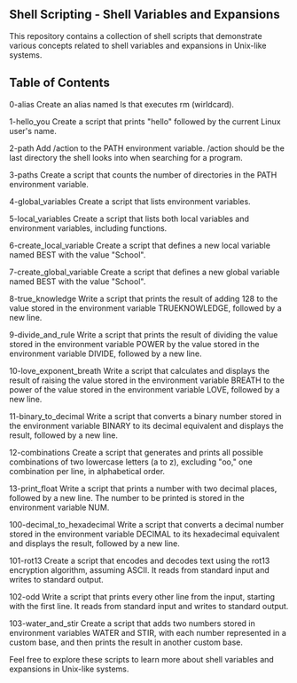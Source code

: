 ## Shell Scripting - Shell Variables and Expansions

This repository contains a collection of shell scripts that demonstrate various concepts related to shell variables and expansions in Unix-like systems.

## Table of Contents

0-alias
Create an alias named ls that executes rm (wirldcard).

1-hello_you
Create a script that prints "hello" followed by the current Linux user's name.

2-path
Add /action to the PATH environment variable. /action should be the last directory the shell looks into when searching for a program.

3-paths
Create a script that counts the number of directories in the PATH environment variable.

4-global_variables
Create a script that lists environment variables.

5-local_variables
Create a script that lists both local variables and environment variables, including functions.

6-create_local_variable
Create a script that defines a new local variable named BEST with the value "School".

7-create_global_variable
Create a script that defines a new global variable named BEST with the value "School".

8-true_knowledge
Write a script that prints the result of adding 128 to the value stored in the environment variable TRUEKNOWLEDGE, followed by a new line.

9-divide_and_rule
Write a script that prints the result of dividing the value stored in the environment variable POWER by the value stored in the environment variable DIVIDE, followed by a new line.

10-love_exponent_breath
Write a script that calculates and displays the result of raising the value stored in the environment variable BREATH to the power of the value stored in the environment variable LOVE, followed by a new line.

11-binary_to_decimal
Write a script that converts a binary number stored in the environment variable BINARY to its decimal equivalent and displays the result, followed by a new line.

12-combinations
Create a script that generates and prints all possible combinations of two lowercase letters (a to z), excluding "oo," one combination per line, in alphabetical order.

13-print_float
Write a script that prints a number with two decimal places, followed by a new line. The number to be printed is stored in the environment variable NUM.

100-decimal_to_hexadecimal
Write a script that converts a decimal number stored in the environment variable DECIMAL to its hexadecimal equivalent and displays the result, followed by a new line.

101-rot13
Create a script that encodes and decodes text using the rot13 encryption algorithm, assuming ASCII. It reads from standard input and writes to standard output.

102-odd
Write a script that prints every other line from the input, starting with the first line. It reads from standard input and writes to standard output.

103-water_and_stir
Create a script that adds two numbers stored in environment variables WATER and STIR, with each number represented in a custom base, and then prints the result in another custom base.


Feel free to explore these scripts to learn more about shell variables and expansions in Unix-like systems.

